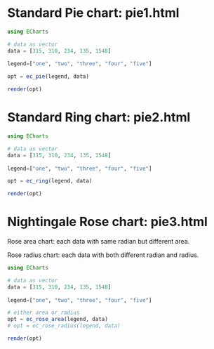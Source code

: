 # Standard Pie chart: pie1.html

```julia
using ECharts

# data as vector
data = [315, 310, 234, 135, 1548]
       
legend=["one", "two", "three", "four", "five"]

opt = ec_pie(legend, data)

render(opt)
```

# Standard Ring chart: pie2.html

```julia
using ECharts

# data as vector
data = [315, 310, 234, 135, 1548]
       
legend=["one", "two", "three", "four", "five"]

opt = ec_ring(legend, data)

render(opt)
```

# Nightingale Rose chart: pie3.html

Rose area chart: each data with same radian but different area.

Rose radius chart: each data with both different radian and radius.

```julia
using ECharts

# data as vector
data = [315, 310, 234, 135, 1548]
       
legend=["one", "two", "three", "four", "five"]

# either area or radius
opt = ec_rose_area(legend, data)
# opt = ec_rose_radius(legend, data)

render(opt)
```